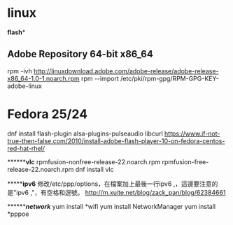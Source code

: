 # linux

****************************flash*****************************
## Adobe Repository 64-bit x86_64 ##
 rpm -ivh http://linuxdownload.adobe.com/adobe-release/adobe-release-x86_64-1.0-1.noarch.rpm
rpm --import /etc/pki/rpm-gpg/RPM-GPG-KEY-adobe-linux
# Fedora 25/24 #
dnf install flash-plugin alsa-plugins-pulseaudio libcurl
https://www.if-not-true-then-false.com/2010/install-adobe-flash-player-10-on-fedora-centos-red-hat-rhel/


******************************vlc************************
rpmfusion-nonfree-release-22.noarch.rpm
rpmfusion-free-release-22.noarch.rpm
dnf install vlc

*******************ipv6**************
修改/etc/ppp/options，在檔案加上最後一行ipv6 ,，這邊要注意的是"ipv6 ,"，有空格和逗號。
http://m.xuite.net/blog/zack_pan/blog/62384661

*******************network*************
yum install *wifi
yum install NetworkManager
yum install *pppoe


